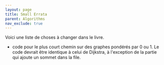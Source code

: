 ```yaml
---
layout: page
title: Small Errata
parent: Algorithms
nav_exclude: true
---
```


Voici une liste de choses à changer dans le livre.

- code pour le plus court chemin sur des graphes pondérés par 0 ou 1. Le code devrait être identique à celui de Dijkstra, à l'exception de la partie qui ajoute un sommet dans la file.
